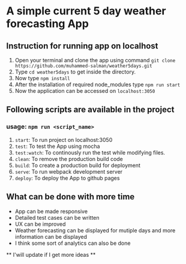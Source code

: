 # A simple current 5 day weather forecasting App

## Instruction for running app on localhost

1. Open your terminal and clone the app using command `git clone https://github.com/muhammed-salman/weather5days.git`
2. Type `cd weather5days` to get inside the directory.
3. Now type `npm install`
4. After the installation of required node_modules type `npm run start`
5. Now the application can be accessed on `localhost:3050`

## Following scripts are available in the project

### usage: `npm run <script_name>`

1. `start`: To run project on localhost:3050
2. `test`: To test the App using mocha
3. `test:watch`: To continously run the test while modifying files.
4. `clean`: To remove the production build code
5. `build`: To create a production build for deployment
6. `serve`: To run webpack development server
7. `deploy`: To deploy the App to github pages

## What can be done with more time
- App can be made responsive
- Detailed test cases can be written
- UX can be improved
- Weather forecasting can be displayed for mutiple days and more information can be displayed
- I think some sort of analytics can also be done

** I'will update if I get more ideas **
